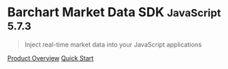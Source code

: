 # Barchart Market Data SDK <small>JavaScript 5.7.3</small>

> Inject real-time market data into your JavaScript applications

[Product Overview](/content/product_overview)
[Quick Start](/content/quick_start)

